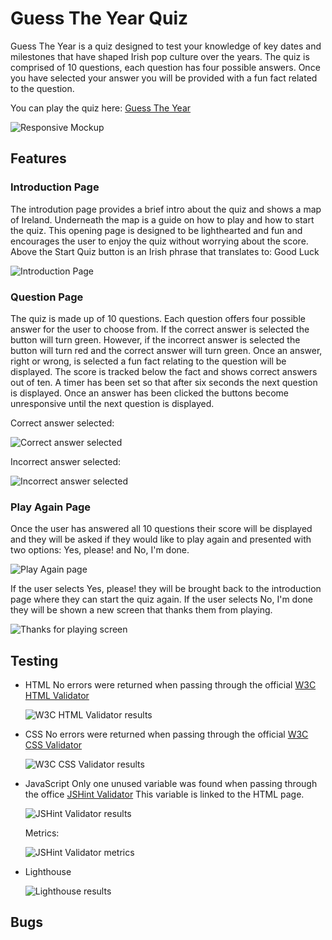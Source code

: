 # Guess The Year Quiz

Guess The Year is a quiz designed to test your knowledge of key dates and milestones that have shaped Irish pop culture over the years. The quiz is comprised of 10 questions, each question has four possible answers. Once you have selected your answer you will be provided with a fun fact related to the question.

You can play the quiz here: [Guess The Year](https://catgriffin85.github.io/project-portfolio-2-quiz/)

![Responsive Mockup](/assets/images/readme/responsive-image.png)

## Features

### Introduction Page

The introdution page provides a brief intro about the quiz and shows a map of Ireland. Underneath the map is a guide on how to play and how to start the quiz. This opening page is designed to be lighthearted and fun and encourages the user to enjoy the quiz without worrying about the score. Above the Start Quiz button is an Irish phrase that translates to: Good Luck

![Introduction Page](/assets/images/readme/introduction-screen.png)

### Question Page

The quiz is made up of 10 questions. Each question offers four possible answer for the user to choose from. If the correct answer is selected the button will turn green. However, if the incorrect answer is selected the button will turn red and the correct answer will turn green. Once an answer, right or wrong, is selected a fun fact relating to the question will be displayed. The score is tracked below the fact and shows correct answers out of ten. A timer has been set so that after six seconds the next question is displayed. Once an answer has been clicked the buttons become unresponsive until the next question is displayed.

Correct answer selected:

![Correct answer selected](/assets/images/readme/correct-answer.png)

Incorrect answer selected:

![Incorrect answer selected](/assets/images/readme/incorrect-answer.png)


### Play Again Page

Once the user has answered all 10 questions their score will be displayed and they will be asked if they would like to play again and presented with two options: Yes, please! and No, I'm done.

![Play Again page](/assets/images/readme/play-again-screen.png)

If the user selects Yes, please! they will be brought back to the introduction page where they can start the quiz again. 
If the user selects No, I'm done they will be shown a new screen that thanks them from playing.

![Thanks for playing screen](/assets/images/readme/screenshot-endgame.png)

## Testing

* HTML
    No errors were returned when passing through the official [W3C HTML Validator](https://validator.w3.org/)

    ![W3C HTML Validator results](/assets/images/readme/w3c-html-results.png)

* CSS
    No errors were returned when passing through the official [W3C CSS Validator](https://jigsaw.w3.org/css-validator/)

    ![W3C CSS Validator results](/assets/images/readme/w3c-css-results.png)

* JavaScript
    Only one unused variable was found when passing through the office [JSHint Validator](https://jshint.com/)
    This variable is linked to the HTML page.

    ![JSHint Validator results](/assets/images/readme/jshint-results.png)

    Metrics:

    ![JSHint Validator metrics](/assets/images/readme/jshint-metrics.png)

* Lighthouse

    ![Lighthouse results](/assets/images/readme/lighthouse-results.png)

## Bugs
